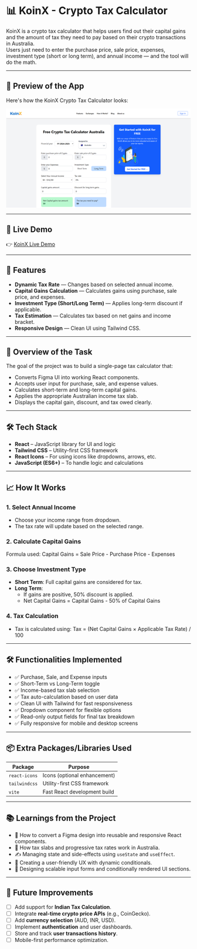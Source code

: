 # 📊 KoinX - Crypto Tax Calculator

KoinX is a crypto tax calculator that helps users find out their capital gains and the amount of tax they need to pay based on their crypto transactions in Australia.  
Users just need to enter the purchase price, sale price, expenses, investment type (short or long term), and annual income — and the tool will do the math.

---
## 📸 Preview of the App

Here's how the KoinX Crypto Tax Calculator looks:

![App Screenshot](./public/photo.png)
___


## 🔗 Live Demo

👉 [KoinX Live Demo](https://koin-x-react.vercel.app/)

---

## 🚀 Features

- **Dynamic Tax Rate** — Changes based on selected annual income.
- **Capital Gains Calculation** — Calculates gains using purchase, sale price, and expenses.
- **Investment Type (Short/Long Term)** — Applies long-term discount if applicable.
- **Tax Estimation** — Calculates tax based on net gains and income bracket.
- **Responsive Design** — Clean UI using Tailwind CSS.

---

## 🧠 Overview of the Task

The goal of the project was to build a single-page tax calculator that:
- Converts Figma UI into working React components.
- Accepts user input for purchase, sale, and expense values.
- Calculates short-term and long-term capital gains.
- Applies the appropriate Australian income tax slab.
- Displays the capital gain, discount, and tax owed clearly.

---
## 🛠 Tech Stack

- **React** – JavaScript library for UI and logic
- **Tailwind CSS** – Utility-first CSS framework
- **React Icons** – For using icons like dropdowns, arrows, etc.
- **JavaScript (ES6+)** – To handle logic and calculations

---

## 📈 How It Works

### 1. Select Annual Income
- Choose your income range from dropdown.
- The tax rate will update based on the selected range.

### 2. Calculate Capital Gains
Formula used: Capital Gains = Sale Price - Purchase Price - Expenses

### 3. Choose Investment Type
- **Short Term**: Full capital gains are considered for tax.
- **Long Term**: 
  - If gains are positive, 50% discount is applied.
  - Net Capital Gains = Capital Gains - 50% of Capital Gains

### 4. Tax Calculation
- Tax is calculated using: Tax = (Net Capital Gains × Applicable Tax Rate) / 100
_ _ _

## 🛠️ Functionalities Implemented

- ✅ Purchase, Sale, and Expense inputs
- ✅ Short-Term vs Long-Term toggle
- ✅ Income-based tax slab selection
- ✅ Tax auto-calculation based on user data
- ✅ Clean UI with Tailwind for fast responsiveness
- ✅ Dropdown component for flexible options
- ✅ Read-only output fields for final tax breakdown
- ✅ Fully responsive for mobile and desktop screens

---

## 📦 Extra Packages/Libraries Used

| Package       | Purpose                         |
|---------------|----------------------------------|
| `react-icons` | Icons (optional enhancement)     |
| `tailwindcss` | Utility-first CSS framework      |
| `vite`        | Fast React development build     |

---

## 📚 Learnings from the Project

- 🔁 How to convert a Figma design into reusable and responsive React components.
- 🧮 How tax slabs and progressive tax rates work in Australia.
- ✍️ Managing state and side-effects using `useState` and `useEffect`.
- 🧠 Creating a user-friendly UX with dynamic conditionals.
- 🎯 Designing scalable input forms and conditionally rendered UI sections.

---

## 🚀 Future Improvements

- [ ] Add support for **Indian Tax Calculation**.
- [ ] Integrate **real-time crypto price APIs** (e.g., CoinGecko).
- [ ] Add **currency selection** (AUD, INR, USD).
- [ ] Implement **authentication** and user dashboards.
- [ ] Store and track **user transactions history**.
- [ ] Mobile-first performance optimization.
